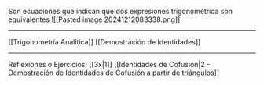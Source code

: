 Son ecuaciones que indican que dos expresiones trigonométrica son equivalentes
![[Pasted image 20241212083338.png]]

***
[[Trigonometría Analítica]]
[[Demostración de Identidades]]
***
Reflexiones o Ejercicios:
[[3x|1]] 
[[Identidades de Cofusión|2 - Demostración de Identidades de Cofusión a partir de triángulos]]